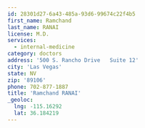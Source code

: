 ```yaml
---
id: 28301d27-6a43-485a-93d6-99674c22f4b5
first_name: Ramchand
last_name: RANAI
license: M.D.
services:
  - internal-medicine
category: doctors
address: '500 S. Rancho Drive   Suite 12'
city: 'Las Vegas'
state: NV
zip: '89106'
phone: 702-877-1887
title: 'Ramchand RANAI'
_geoloc:
  lng: -115.16292
  lat: 36.184219
---
```

